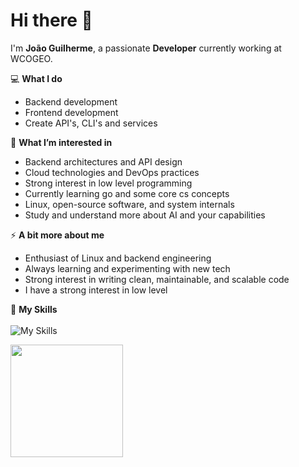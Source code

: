 # Hi there 👋

I'm **João Guilherme**, a passionate **Developer** currently working at WCOGEO. 

💻 **What I do**  
- Backend development
- Frontend development
- Create API's, CLI's and services

🌱 **What I’m interested in**  
- Backend architectures and API design  
- Cloud technologies and DevOps practices
- Strong interest in low level programming
- Currently learning go and some core cs concepts
- Linux, open-source software, and system internals
- Study and understand more about AI and your capabilities

⚡ **A bit more about me**  
- Enthusiast of Linux and backend engineering  
- Always learning and experimenting with new tech  
- Strong interest in writing clean, maintainable, and scalable code
- I have a strong interest in low level
  
🚀 **My Skills**<br><br>
![My Skills](https://go-skill-icons.vercel.app/api/icons?i=c,python,go,postgres,linux,docker,git,arch,neovim&perline=4)

<a href="https://github.com/JoaoGuilherme2909" title="Github stats de joao guilherme dos santos">
  <img height="180em" src="https://github-readme-stats.vercel.app/api?username=JoaoGuilherme2909&theme=dracula&show_icons=true" />
</a>
